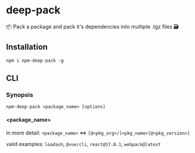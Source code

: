 # deep-pack
📦 Pack a package and pack it's dependencies into multiple .tgz files 🗃️
## Installation
`npm i npm-deep-pack -g`
## CLI
### Synopsis
`npm-deep-pack <package_name> [options]`
#### <package_name>
in more detail: `<package_name>` <=> `[@<pkg_org>/]<pkg_name>[@<pkg_version>]`

valid examples: `loadash`, `@vue/cli`, `react@17.0.1`, `webpack@latest`